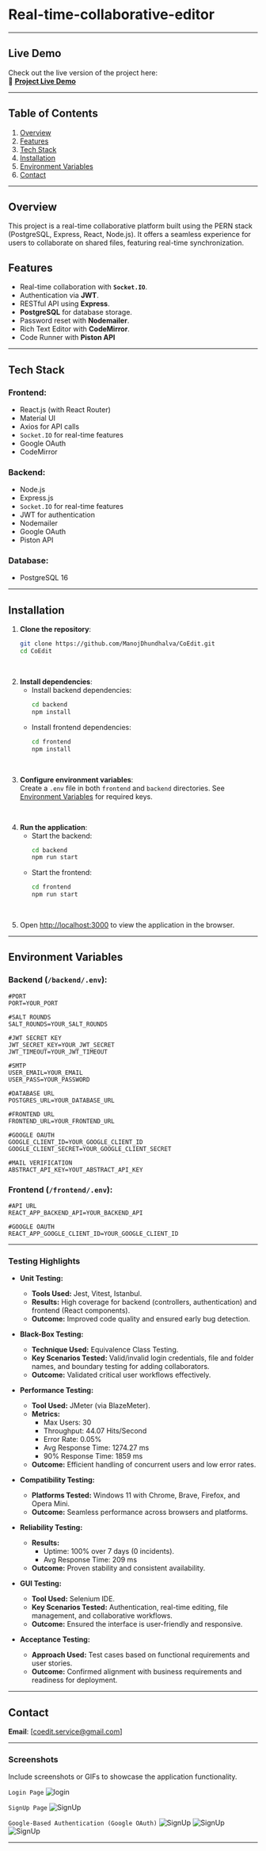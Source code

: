# **Real-time-collaborative-editor**

---

## **Live Demo**

Check out the live version of the project here:  
🔗 **[Project Live Demo](https://co-edit-live.netlify.app)**

---

## **Table of Contents**

1. [Overview](#overview)
2. [Features](#features)
3. [Tech Stack](#tech-stack)
4. [Installation](#installation)
5. [Environment Variables](#environment-variables)
6. [Contact](#contact)

---

## **Overview**

This project is a real-time collaborative platform built using the PERN stack (PostgreSQL, Express, React, Node.js). It offers a seamless experience for users to collaborate on shared files, featuring real-time synchronization.

## **Features**

- Real-time collaboration with **`Socket.IO`**.  
- Authentication via **JWT**.  
- RESTful API using **Express**.  
- **PostgreSQL** for database storage.  
- Password reset with **Nodemailer**.  
- Rich Text Editor with **CodeMirror**.
- Code Runner with **Piston API**

---

## **Tech Stack**

### **Frontend**:
- React.js (with React Router)
- Material UI
- Axios for API calls
- `Socket.IO` for real-time features
- Google OAuth
- CodeMirror

### **Backend**:
- Node.js
- Express.js
- `Socket.IO` for real-time features
- JWT for authentication
- Nodemailer
- Google OAuth
- Piston API

### **Database**:
- PostgreSQL 16


---

## **Installation**

1. **Clone the repository**:
   ```bash
   git clone https://github.com/ManojDhundhalva/CoEdit.git
   cd CoEdit
   ```
<br/>

2. **Install dependencies**:
   - Install backend dependencies:
     ```bash
     cd backend
     npm install
     ```
   - Install frontend dependencies:
     ```bash
     cd frontend
     npm install
     ```

<br/>

3. **Configure environment variables**:  
   Create a `.env` file in both `frontend` and `backend` directories. 
   See [Environment Variables](#environment-variables) for required keys.

<br/>

4. **Run the application**:
   - Start the backend:
     ```bash
     cd backend
     npm run start
     ```
   - Start the frontend:
     ```bash
     cd frontend
     npm run start
     ```
<br/>

5. Open [http://localhost:3000](http://localhost:3000) to view the application in the browser.

---

## **Environment Variables**

### Backend (`/backend/.env`):
```env
#PORT
PORT=YOUR_PORT

#SALT ROUNDS
SALT_ROUNDS=YOUR_SALT_ROUNDS

#JWT SECRET KEY
JWT_SECRET_KEY=YOUR_JWT_SECRET
JWT_TIMEOUT=YOUR_JWT_TIMEOUT

#SMTP
USER_EMAIL=YOUR_EMAIL
USER_PASS=YOUR_PASSWORD

#DATABASE URL
POSTGRES_URL=YOUR_DATABASE_URL

#FRONTEND URL
FRONTEND_URL=YOUR_FRONTEND_URL

#GOOGLE OAUTH
GOOGLE_CLIENT_ID=YOUR_GOOGLE_CLIENT_ID
GOOGLE_CLIENT_SECRET=YOUR_GOOGLE_CLIENT_SECRET

#MAIL VERIFICATION
ABSTRACT_API_KEY=YOUT_ABSTRACT_API_KEY 
```

### Frontend (`/frontend/.env`):
```env
#API URL
REACT_APP_BACKEND_API=YOUR_BACKEND_API

#GOOGLE OAUTH
REACT_APP_GOOGLE_CLIENT_ID=YOUR_GOOGLE_CLIENT_ID
```

---

### **Testing Highlights**

- **Unit Testing:**  
  - **Tools Used:** Jest, Vitest, Istanbul.  
  - **Results:** High coverage for backend (controllers, authentication) and frontend (React components).  
  - **Outcome:** Improved code quality and ensured early bug detection.

- **Black-Box Testing:**  
  - **Technique Used:** Equivalence Class Testing.  
  - **Key Scenarios Tested:** Valid/invalid login credentials, file and folder names, and boundary testing for adding collaborators.  
  - **Outcome:** Validated critical user workflows effectively.

- **Performance Testing:**  
  - **Tool Used:** JMeter (via BlazeMeter).  
  - **Metrics:**  
    - Max Users: 30  
    - Throughput: 44.07 Hits/Second  
    - Error Rate: 0.05%  
    - Avg Response Time: 1274.27 ms  
    - 90% Response Time: 1859 ms  
  - **Outcome:** Efficient handling of concurrent users and low error rates.

- **Compatibility Testing:**  
  - **Platforms Tested:** Windows 11 with Chrome, Brave, Firefox, and Opera Mini.  
  - **Outcome:** Seamless performance across browsers and platforms.

- **Reliability Testing:**  
  - **Results:**  
    - Uptime: 100% over 7 days (0 incidents).  
    - Avg Response Time: 209 ms  
  - **Outcome:** Proven stability and consistent availability.

- **GUI Testing:**  
  - **Tool Used:** Selenium IDE.  
  - **Key Scenarios Tested:** Authentication, real-time editing, file management, and collaborative workflows.  
  - **Outcome:** Ensured the interface is user-friendly and responsive.

- **Acceptance Testing:**  
  - **Approach Used:** Test cases based on functional requirements and user stories.  
  - **Outcome:** Confirmed alignment with business requirements and readiness for deployment.  
  
---

## **Contact**
 
**Email**: [coedit.service@gmail.com]  

--- 

### **Screenshots**  
Include screenshots or GIFs to showcase the application functionality.

`Login Page`
![login](./screenshots/login.png)

`SignUp Page`
![SignUp](./screenshots/sign-up.png)

`Google-Based Authentication (Google OAuth)`
![SignUp](./screenshots/google-oauth1.png)
![SignUp](./screenshots/google-oauth2.png)
![SignUp](./screenshots/google-oauth3.png)


--- 